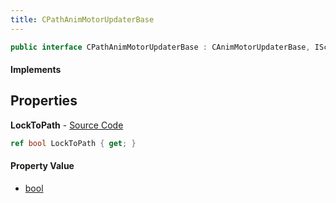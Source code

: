 ```yaml
---
title: CPathAnimMotorUpdaterBase
---
```


```csharp
public interface CPathAnimMotorUpdaterBase : CAnimMotorUpdaterBase, ISchemaClass<CAnimMotorUpdaterBase>, ISchemaClass<CPathAnimMotorUpdaterBase>, ISchemaField, ISchemaClass, INativeHandle
```

#### Implements

## Properties

**LockToPath** - [Source Code](https://github.com/swiftly-solution/swiftlys2/blob/master/managed/src/SwiftlyS2.Generated/Schemas/Interfaces/CPathAnimMotorUpdaterBase.cs#L16)

```csharp
ref bool LockToPath { get; }
```

#### Property Value

- [bool](https://learn.microsoft.com/dotnet/api/system.boolean)

